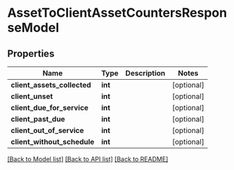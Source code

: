 # AssetToClientAssetCountersResponseModel

## Properties
Name | Type | Description | Notes
------------ | ------------- | ------------- | -------------
**client_assets_collected** | **int** |  | [optional] 
**client_unset** | **int** |  | [optional] 
**client_due_for_service** | **int** |  | [optional] 
**client_past_due** | **int** |  | [optional] 
**client_out_of_service** | **int** |  | [optional] 
**client_without_schedule** | **int** |  | [optional] 

[[Back to Model list]](../README.md#documentation-for-models) [[Back to API list]](../README.md#documentation-for-api-endpoints) [[Back to README]](../README.md)


